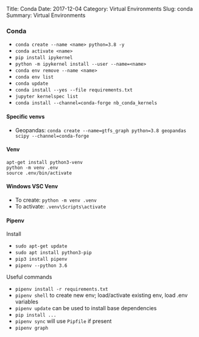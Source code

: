 Title: Conda
Date: 2017-12-04
Category: Virtual Environments
Slug: conda
Summary: Virtual Environments


### Conda

* `conda create --name <name> python=3.8 -y`
* `conda activate <name>`
* `pip install ipykernel`
* `python -m ipykernel install --user --name=<name>`
* `conda env remove --name <name>`
* `conda env list`
* `conda update`
* `conda install --yes --file requirements.txt`
* `jupyter kernelspec list`
* `conda install --channel=conda-forge nb_conda_kernels`

#### Specific venvs

* Geopandas: `conda create --name=gtfs_graph python=3.8 geopandas scipy --channel=conda-forge`

#### Venv
```
apt-get install python3-venv
python -m venv .env
source .env/bin/activate
```

#### Windows VSC Venv

* To create: `python -m venv .venv`
* To activate: `.venv\Scripts\activate`
  
#### Pipenv

Install

* `sudo apt-get update`
* `sudo apt install python3-pip`
* `pip3 install pipenv`
* `pipenv --python 3.6`

Useful commands

* `pipenv install -r requirements.txt`
* `pipenv shell` to create new env; load/activate existing env, load .env variables
* `pipenv update` can be used to install base dependencies
* `pip install ...`
* `pipenv sync` will use `Pipfile` if present
* `pipenv graph`
